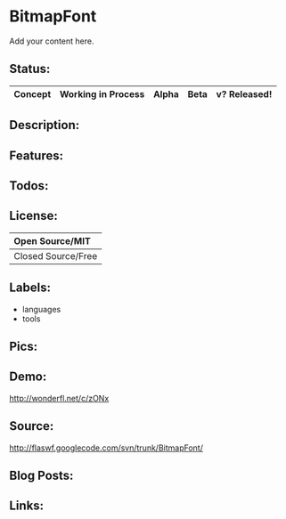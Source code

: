 # BitmapFont #

Add your content here.


## Status: ##

|Concept|Working in Process|Alpha|Beta|v? Released!|
|:------|:-----------------|:----|:---|:-----------|

## Description: ##

## Features: ##

## Todos: ##

## License: ##

|Open Source/MIT|
|:--------------|
|Closed Source/Free|

## Labels: ##
  * languages
  * tools
## Pics: ##

## Demo: ##
http://wonderfl.net/c/zONx

## Source: ##
http://flaswf.googlecode.com/svn/trunk/BitmapFont/

## Blog Posts: ##

## Links: ##